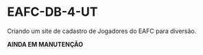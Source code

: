 # EAFC-DB-4-UT
Criando um site de cadastro de Jogadores do EAFC para diversão.


**AINDA EM MANUTENÇÃO**
